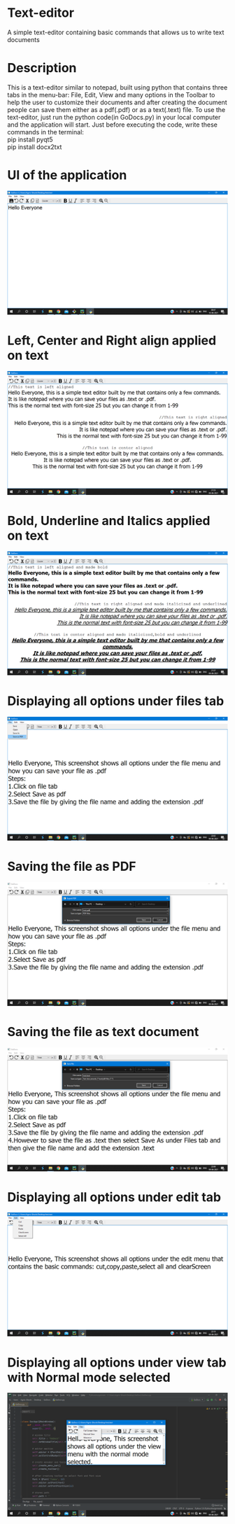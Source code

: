 # Text-editor
A simple text-editor containing basic commands that allows us to write text documents

# Description
This is a text-editor similar to notepad, built using python that contains three tabs in the menu-bar: File, Edit, View and many options in the Toolbar to help the user
to customize their documents and after creating the document people can save them either as a pdf(.pdf) or as a text(.text) file.
To use the text-editor, just run the python code(in GoDocs.py) in your local computer and the application will start.
Just before executing the code, write these commands in the terminal:</br>
pip install pyqt5</br>
pip install docx2txt

# UI of the application
<img src="Screenshots/SS0.png"></img>

# Left, Center and Right align applied on text
<img src="Screenshots/SS1.png"></img>

# Bold, Underline and Italics applied on text
<img src="Screenshots/SS2.png"></img>

# Displaying all options under files tab
<img src="Screenshots/SS3.png"></img>

# Saving the file as PDF
<img src="Screenshots/SS4.png"></img>

# Saving the file as text document
<img src="Screenshots/SS5.png"></img>

# Displaying all options under edit tab
<img src="Screenshots/SS6.png"></img>

# Displaying all options under view tab with Normal mode selected
<img src="Screenshots/SS7.png"></img>

